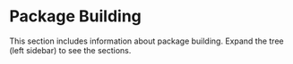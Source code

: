 # Package Building

This section includes information about package building. Expand the tree (left sidebar) to see the sections.
